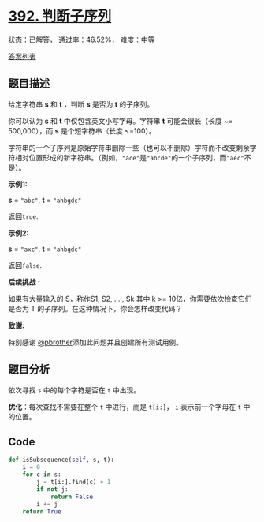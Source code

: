 # [392. 判断子序列](https://leetcode-cn.com/problems/is-subsequence)

状态：已解答， 通过率：46.52%， 难度：中等

[答案列表](Solutions/answer_list.md)

## 题目描述
给定字符串 **s** 和 **t** ，判断 **s** 是否为 **t** 的子序列。

你可以认为 **s** 和 **t** 中仅包含英文小写字母。字符串 **t** 可能会很长（长度 ~= 500,000），而 **s** 是个短字符串（长度 <=100）。

字符串的一个子序列是原始字符串删除一些（也可以不删除）字符而不改变剩余字符相对位置形成的新字符串。（例如，`"ace"`是`"abcde"`的一个子序列，而`"aec"`不是）。

**示例1:**

**s** = `"abc"`, **t** = `"ahbgdc"`

返回`true`.

**示例2:**

**s** = `"axc"`, **t** = `"ahbgdc"`

返回`false`.

**后续挑战** **:**

如果有大量输入的 S，称作S1, S2, ... , Sk 其中 k >= 10亿，你需要依次检查它们是否为 T 的子序列。在这种情况下，你会怎样改变代码？

**致谢:**

特别感谢 <a href="https://leetcode.com/pbrother/">@pbrother</a>添加此问题并且创建所有测试用例。


## 题目分析
依次寻找 `s` 中的每个字符是否在 `t` 中出现。

**优化**：每次查找不需要在整个 `t` 中进行，而是 `t[i:]`， `i`
表示前一个字母在 `t` 中的位置。


## Code
```python
def isSubsequence(self, s, t):
    i = 0
    for c in s:
        j = t[i:].find(c) + 1
        if not j:
            return False
        i += j
    return True
```
